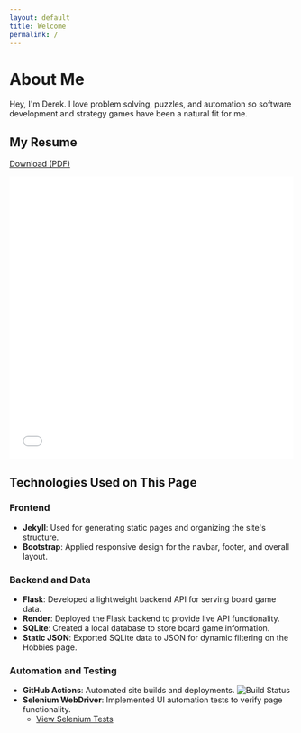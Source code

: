 ```yaml
---
layout: default
title: Welcome
permalink: /
---
```


# About Me

Hey, I'm Derek. I love problem solving, puzzles, and automation so software development and strategy games have been a natural fit for me.


## My Resume
<p>
    <a href="/assets/pdf/DM_Resume_2024.pdf" download>
        <i class="fas fa-file-download"></i> Download (PDF)
    </a>
</p>

<iframe src="/assets/pdf/DM_Resume_2024.pdf" width="100%" height="500px" style="border: none;"></iframe>


## Technologies Used on This Page

### Frontend
- **Jekyll**: Used for generating static pages and organizing the site's structure.
- **Bootstrap**: Applied responsive design for the navbar, footer, and overall layout.

### Backend and Data
- **Flask**: Developed a lightweight backend API for serving board game data.
- **Render**: Deployed the Flask backend to provide live API functionality.
- **SQLite**: Created a local database to store board game information.
- **Static JSON**: Exported SQLite data to JSON for dynamic filtering on the Hobbies page.

### Automation and Testing
- **GitHub Actions**: Automated site builds and deployments.
  ![Build Status](https://github.com/drmDev/drmDev.github.io/actions/workflows/ci-cd.yml/badge.svg)
- **Selenium WebDriver**: Implemented UI automation tests to verify page functionality.
  - [View Selenium Tests](https://github.com/drmDev/drmDev.github.io/tree/main/SeleniumTests)
